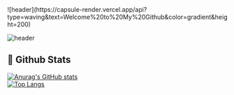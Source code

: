 <div>
  <!--Header-->
  ![header](https://capsule-render.vercel.app/api?type=waving&text=Welcome%20to%20My%20Github&color=gradient&height=200)
</div>
  
  <!--Header-->
  ![header](https://capsule-render.vercel.app/api?type=waving&color=gradient&height=200&section=header&text=Welcome%20to%20My%20Github)
  
</div>

<div>
  <!--Body-->
  
  ## 🤔 Github Stats
  [![Anurag's GitHub stats](https://github-readme-stats.vercel.app/api?username=YangHeeChang)](https://github.com/anuraghazra/github-readme-stats)
  <br/>
  [![Top Langs](https://github-readme-stats.vercel.app/api/top-langs/?username=YangHeeChang)](https://github.com/anuraghazra/github-readme-stats)
  
</div>
